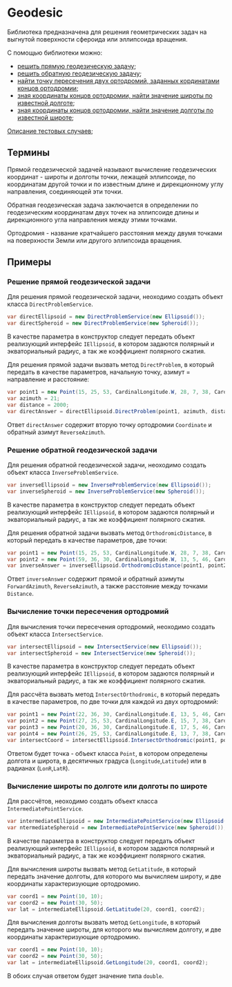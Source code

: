 # Geodesic

Библиотека предназначена для решения геометрических задач на выгнутой поверхности сфероида или эллипсоида вращения.

С помощью библиотеки можно:
* [решить прямую геодезическую задачу](#Header1);
* [решить обратную геодезическую задачу](#Header2);
* [найти точку пересечения двух ортодромий, заданных кординатами концов ортодромии](#Header3);
* [зная координаты концов ортодромии, найти значение широты по известной долготе](#Header4);
* [зная координаты концов ортодромии, найти значение долготы по известной широте](#Header4);

[Описание тестовых случаев](https://github.com/Tkachenko-Ivan/Geodesic/tree/master/GeodesicLibrary/GeodesicLibraryTests);

## Термины

Прямой геодезической задачей называют вычисление геодезических координат - широты и долготы точки, лежащей эллипсоиде, по координатам другой точки и по известным длине и дирекционному углу направления, соединяющей эти точки.

Обратная геодезическая задача заключается в определении по геодезическим координатам двух точек на эллипсоиде длины и дирекционного угла направления между этими точками.

Ортодромия - название кратчайшего расстояния между двумя точками на поверхности Земли или другого эллипсоида вращения.

## Примеры

### <a name="Header1"></a> Решение прямой геодезической задачи

Для решения прямой геодезической задачи, неоходимо создать объект класса `DirectProblemService`.

```C#
var directEllipsoid = new DirectProblemService(new Ellipsoid());
var directSpheroid = new DirectProblemService(new Spheroid());
```

В качестве параметра в конструктор следует передать объект реализующий интерфейс `IEllipsoid`, в котором задаются полярный и экваториальный радиус, а так же коэффициент полярного сжатия.

Для решения прямой задачи вызвать метод `DirectProblem`, в который передать в качестве параметров, начальную точку, азимут = направление и расстояние:

```C#
var point1 = new Point(15, 25, 53, CardinalLongitude.W, 28, 7, 38, CardinalLatitude.N);
var azimuth = 21;
var distance = 2000;
var directAnswer = directEllipsoid.DirectProblem(point1, azimuth, distance);
```

Ответ `directAnswer` содержит вторую точку ортодромии `Сoordinate` и обратный азимут `ReverseAzimuth`.

### <a name="Header2"></a> Решение обратной геодезической задачи

Для решения обратной геодезической задачи, неоходимо создать объект класса `InverseProblemService`.

```C#
var inverseEllipsoid = new InverseProblemService(new Ellipsoid());
var inverseSpheroid = new InverseProblemService(new Spheroid());
```

В качестве параметра в конструктор следует передать объект реализующий интерфейс `IEllipsoid`, в котором задаются полярный и экваториальный радиус, а так же коэффициент полярного сжатия.

Для решения обратной задачи вызвать метод `OrthodromicDistance`, в который передать в качестве параметров, две точки:

```C#
var point1 = new Point(15, 25, 53, CardinalLongitude.W, 28, 7, 38, CardinalLatitude.N);
var point2 = new Point(59, 36, 30, CardinalLongitude.W, 13, 5, 46, CardinalLatitude.N);
var inverseAnswer = inverseEllipsoid.OrthodromicDistance(point1, point2);
```

Ответ `inverseAnswer` содержит прямой и обратный азимуты `ForwardAzimuth`, `ReverseAzimuth`, а также расстояние между точками `Distance`.

### <a name="Header3"></a> Вычисление точки пересечения ортодромий

Для вычисления точки пересечения ортодромий, неоходимо создать объект класса `IntersectService`.

```C#
var intersectEllipsoid = new IntersectService(new Ellipsoid());
var intersectSpheroid = new IntersectService(new Spheroid());
```

В качестве параметра в конструктор следует передать объект реализующий интерфейс `IEllipsoid`, в котором задаются полярный и экваториальный радиус, а так же коэффициент полярного сжатия.

Для рассчёта вызвать метод `IntersectOrthodromic`, в который передать в качестве параметров, по две точки для каждой из двух ортодромий:

```C#
var point1 = new Point(22, 36, 30, CardinalLongitude.E, 13, 5, 46, CardinalLatitude.N);
var point2 = new Point(27, 25, 53, CardinalLongitude.E, 15, 7, 38, CardinalLatitude.N);
var point3 = new Point(20, 36, 30, CardinalLongitude.E, 17, 5, 46, CardinalLatitude.N);
var point4 = new Point(26, 25, 53, CardinalLongitude.E, 13, 7, 38, CardinalLatitude.N);
var intersectCoord = intersectEllipsoid.IntersectOrthodromic(point1, point2, point3, point4);
```

Ответом будет точка - объект класса `Point`, в котором определены долгота и широта, в десятичных градуса (`Longitude`,`Latitude`) или в радианах (`LonR`,`LatR`).

### <a name="Header4"></a> Вычисление широты по долготе или долготы по широте 

Для рассчётов, неоходимо создать объект класса `IntermediatePointService`.

```C#
var intermediateEllipsoid = new IntermediatePointService(new Ellipsoid());
var ntermediateSpheroid = new IntermediatePointService(new Spheroid());
```

В качестве параметра в конструктор следует передать объект реализующий интерфейс `IEllipsoid`, в котором задаются полярный и экваториальный радиус, а так же коэффициент полярного сжатия.

Для вычисления широты вызвать метод `GetLatitude`, в который передать значение долготы, для которого мы вычисляем широту, и две координаты характеризующие ортодромию.

```C#
var coord1 = new Point(10, 10);
var coord2 = new Point(30, 50);
var lat = intermediateEllipsoid.GetLatitude(20, coord1, coord2);
```

Для вычисления долготы вызвать метод `GetLongitude`, в который передать значение широты, для которого мы вычисляем долготу, и две координаты характеризующие ортодромию.

```C#
var coord1 = new Point(10, 10);
var coord2 = new Point(30, 50);
var lat = intermediateEllipsoid.GetLongitude(20, coord1, coord2);
```

В обоих случая ответом будет значение типа `double`.
